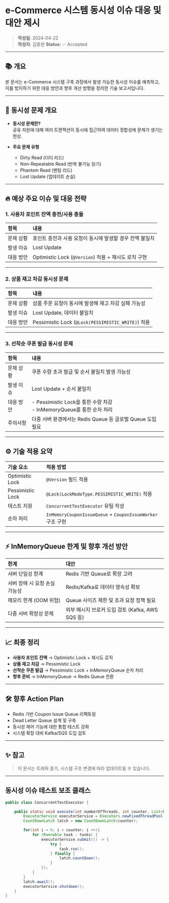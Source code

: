 # e-Commerce 시스템 동시성 이슈 대응 및 대안 제시

> **작성일**: 2024-04-22  
> **작성자**: 김종완
> **Status**: ✅ Accepted

---

## 📚 개요

본 문서는 e-Commerce 시스템 구축 과정에서 발생 가능한 동시성 이슈를 예측하고,  
이를 방지하기 위한 대응 방안과 향후 개선 방향을 정리한 기술 보고서입니다.

---

## 🧠 동시성 문제 개요

- **동시성 문제란?**  
  공유 자원에 대해 여러 트랜잭션이 동시에 접근하여 데이터 정합성에 문제가 생기는 현상.

- **주요 문제 유형**
    - Dirty Read (더티 리드)
    - Non-Repeatable Read (반복 불가능 읽기)
    - Phantom Read (팬텀 리드)
    - Lost Update (업데이트 손실)

---

## 🔥 예상 주요 이슈 및 대응 전략

### 1. 사용자 포인트 잔액 충전/사용 충돌

| 항목 | 내용 |
|:---|:---|
| 문제 상황 | 포인트 충전과 사용 요청이 동시에 발생할 경우 잔액 불일치 |
| 발생 이슈 | Lost Update |
| 대응 방안 | Optimistic Lock (`@Version`) 적용 + 재시도 로직 구현 |

---

### 2. 상품 재고 차감 동시성 문제

| 항목 | 내용 |
|:---|:---|
| 문제 상황 | 상품 주문 요청이 동시에 발생해 재고 차감 실패 가능성 |
| 발생 이슈 | Lost Update, 데이터 불일치 |
| 대응 방안 | Pessimistic Lock (`@Lock(PESSIMISTIC_WRITE)`) 적용 |

---

### 3. 선착순 쿠폰 발급 동시성 문제

| 항목 | 내용                                                     |
|:---|:-------------------------------------------------------|
| 문제 상황 | 쿠폰 수량 초과 발급 및 순서 불일치 발생 가능성                            |
| 발생 이슈 | Lost Update + 순서 불일치                                   |
| 대응 방안 | - Pessimistic Lock을 통한 수량 차감 <br/>- InMemoryQueue를 통한 순차 처리 |
  | 주의사항 | 다중 서버 환경에서는 Redis Queue 등 글로벌 Queue 도입 필요              |



---

## ⚙️ 기술 적용 요약

| 기술 요소 | 적용 방법 |
|:---|:---|
| Optimistic Lock | `@Version` 필드 적용 |
| Pessimistic Lock | `@Lock(LockModeType.PESSIMISTIC_WRITE)` 적용 |
| 테스트 지원 | `ConcurrentTestExecutor` 유틸 작성 |
| 순차 처리 | `InMemoryCouponIssueQueue` + `CouponIssueWorker` 구조 구현 |

---

## ⚡ InMemoryQueue 한계 및 향후 개선 방안

| 한계 | 대안 |
|:---|:---|
| 서버 단일성 한계 | Redis 기반 Queue로 확장 고려 |
| 서버 장애 시 요청 손실 가능성 | Redis/Kafka로 데이터 영속성 확보 |
| 메모리 한계 (OOM 위험) | Queue 사이즈 제한 및 초과 요청 정책 필요 |
| 다중 서버 확장성 문제 | 외부 메시지 브로커 도입 검토 (Kafka, AWS SQS 등) |

---

## 📈 최종 정리

- **사용자 포인트 잔액** → Optimistic Lock + 재시도 로직
- **상품 재고 차감** → Pessimistic Lock
- **선착순 쿠폰 발급** → Pessimistic Lock + InMemoryQueue 순차 처리
- **향후 준비** → InMemoryQueue → Redis Queue 전환

---

## 🛠 향후 Action Plan

- Redis 기반 Coupon Issue Queue 리팩토링
- Dead Letter Queue 설계 및 구축
- 동시성 제어 기능에 대한 통합 테스트 강화
- 시스템 확장 대비 Kafka/SQS 도입 검토

---

## ✨ 참고

> 이 문서는 트래픽 증가, 시스템 구조 변경에 따라 업데이트될 수 있습니다.

---

## 동시성 이슈 테스트 보조 클래스
```java
public class ConcurrentTestExecutor {

    public static void execute(int numberOfThreads, int counter, List<Runnable> tasks) throws InterruptedException {
        ExecutorService executorService = Executors.newFixedThreadPool(numberOfThreads);
        CountDownLatch latch = new CountDownLatch(counter);

        for(int i = 0; i < counter; i ++){
            for (Runnable task : tasks) {
                executorService.submit(() -> {
                    try {
                        task.run();
                    } finally {
                        latch.countDown();
                    }
                });
            }
        }
        latch.await();
        executorService.shutdown();
    }
}
```
